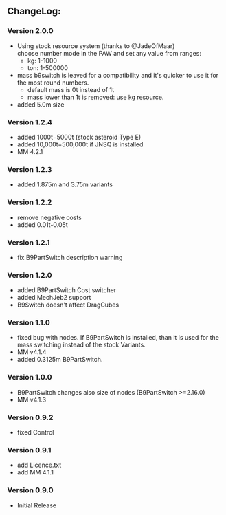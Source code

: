 ## ChangeLog:

### Version 2.0.0
 * Using stock resource system (thanks to @JadeOfMaar)  
   choose number mode in the PAW and set any value from ranges:
    * kg: 1-1000
    * ton: 1-500000
 * mass b9switch is leaved for a compatibility and it's quicker to use it for the most round numbers.
    * default mass is 0t instead of 1t
    * mass lower than 1t is removed: use kg resource.
 * added 5.0m size
 
### Version 1.2.4
 * added 1000t−5000t (stock asteroid Type E) 
 * added 10,000t−500,000t if JNSQ is installed 
 * MM 4.2.1

### Version 1.2.3
 * added 1.875m and 3.75m variants

### Version 1.2.2
 * remove negative costs
 * added 0.01t-0.05t

### Version 1.2.1
 * fix B9PartSwitch description warning

### Version 1.2.0
 * added B9PartSwitch Cost switcher
 * added MechJeb2 support
 * B9Switch doesn't affect DragCubes

### Version 1.1.0
 * fixed bug with nodes.
   If B9PartSwitch is installed, than it is used for the mass switching instead of the stock Variants.
 * MM v4.1.4
 * added 0.3125m B9PartSwitch.

### Version 1.0.0
 * B9PartSwitch changes also size of nodes (B9PartSwitch >=2.16.0) 
 * MM v4.1.3

### Version 0.9.2
 * fixed Control

### Version 0.9.1
 * add Licence.txt 
 * add MM 4.1.1 

### Version 0.9.0
 * Initial Release
